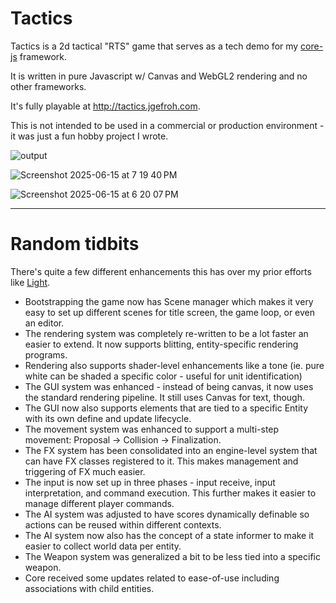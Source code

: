 # Tactics

Tactics is a 2d tactical "RTS" game that serves as a tech demo for my [core-js](https://github.com/jgefroh/core-js) framework.

It is written in pure Javascript w/ Canvas and WebGL2 rendering and no other frameworks.

It's fully playable at http://tactics.jgefroh.com.

This is not intended to be used in a commercial or production environment - it was just a fun hobby project I wrote.

![output](https://github.com/user-attachments/assets/bf428686-16a6-4844-9108-abfcd3040422)

![Screenshot 2025-06-15 at 7 19 40 PM](https://github.com/user-attachments/assets/8fca09d8-9fc2-4b6c-a180-913fb5807359)

![Screenshot 2025-06-15 at 6 20 07 PM](https://github.com/user-attachments/assets/a3337448-8f27-44d7-9f2f-a3cca062d66d)


---

# Random tidbits

There's quite a few different enhancements this has over my prior efforts like [Light](https://github.com/jgefroh/core-light).

* Bootstrapping the game now has Scene manager which makes it very easy to set up different scenes for title screen, the game loop, or even an editor.
* The rendering system was completely re-written to be a lot faster an easier to extend. It now supports blitting, entity-specific rendering programs.
* Rendering also supports shader-level enhancements like a tone (ie. pure white can be shaded a specific color - useful for unit identification)
* The GUI system was enhanced - instead of being canvas, it now uses the standard rendering pipeline. It still uses Canvas for text, though.
* The GUI now also supports elements that are tied to a specific Entity with its own define and update lifecycle.
* The movement system was enhanced to support a multi-step movement: Proposal -> Collision -> Finalization.
* The FX system has been consolidated into an engine-level system that can have FX classes registered to it. This makes management and triggering of FX much easier.
* The input is now set up in three phases - input receive, input interpretation, and command execution. This further makes it easier to manage different player commands.
* The AI system was adjusted to have scores dynamically definable so actions can be reused within different contexts.
* The AI system now also has the concept of a state informer to make it easier to collect world data per entity.
* The Weapon system was generalized a bit to be less tied into a specific weapon.
* Core received some updates related to ease-of-use including associations with child entities.
